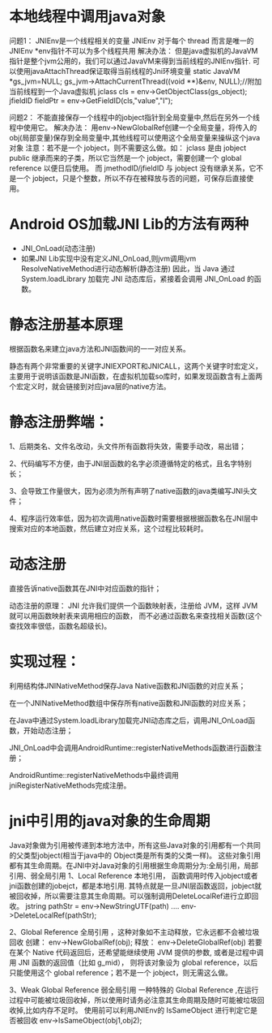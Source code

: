 # 本地线程中调用java对象 
问题1： 
JNIEnv是一个线程相关的变量 
JNIEnv 对于每个 thread 而言是唯一的 
JNIEnv *env指针不可以为多个线程共用 
解决办法： 
但是java虚拟机的JavaVM指针是整个jvm公用的，我们可以通过JavaVM来得到当前线程的JNIEnv指针. 
可以使用javaAttachThread保证取得当前线程的Jni环境变量 
static JavaVM *gs_jvm=NULL; 
gs_jvm->AttachCurrentThread((void **)&env, NULL);//附加当前线程到一个Java虚拟机 
jclass cls = env->GetObjectClass(gs_object); 
jfieldID fieldPtr = env->GetFieldID(cls,"value","I"); 

问题2： 
不能直接保存一个线程中的jobject指针到全局变量中,然后在另外一个线程中使用它。 
解决办法： 
用env->NewGlobalRef创建一个全局变量，将传入的obj(局部变量)保存到全局变量中,其他线程可以使用这个全局变量来操纵这个java对象 
注意：若不是一个 jobject，则不需要这么做。如： 
jclass 是由 jobject public 继承而来的子类，所以它当然是一个 jobject，需要创建一个 global reference 以便日后使用。 
而 jmethodID/jfieldID 与 jobject 没有继承关系，它不是一个 jobject，只是个整数，所以不存在被释放与否的问题，可保存后直接使用。


# Android OS加载JNI Lib的方法有两种 
- JNI_OnLoad(动态注册) 
- 如果JNI Lib实现中没有定义JNI_OnLoad,则jvm调用jvm ResolveNativeMethod进行动态解析(静态注册) 
因此，当 Java 通过 System.loadLibrary 加载完 JNI 动态库后，紧接着会调用 JNI_OnLoad 的函数。 

# 静态注册基本原理
根据函数名来建立java方法和JNI函数间的一一对应关系。

静态有两个非常重要的关键字JNIEXPORT和JNICALL，这两个关键字时宏定义，主要用于说明该函数是JNI函数，在虚拟机加载so库时，如果发现函数含有上面两个宏定义时，就会链接到对应java层的native方法。


# 静态注册弊端：

1、后期类名、文件名改动，头文件所有函数将失效，需要手动改，易出错；

2、代码编写不方便，由于JNI层函数的名字必须遵循特定的格式，且名字特别长；

3、会导致工作量很大，因为必须为所有声明了native函数的java类编写JNI头文件；

4、程序运行效率低，因为初次调用native函数时需要根据根据函数名在JNI层中搜索对应的本地函数，然后建立对应关系，这个过程比较耗时。


# 动态注册
直接告诉native函数其在JNI中对应函数的指针；

动态注册的原理：
JNI 允许我们提供一个函数映射表，注册给 JVM，这样 JVM 就可以用函数映射表来调用相应的函数， 
而不必通过函数名来查找相关函数(这个查找效率很低，函数名超级长)。

# 实现过程：

利用结构体JNINativeMethod保存Java Native函数和JNI函数的对应关系；

在一个JNINativeMethod数组中保存所有native函数和JNI函数的对应关系；

在Java中通过System.loadLibrary加载完JNI动态库之后，调用JNI_OnLoad函数，开始动态注册；

JNI_OnLoad中会调用AndroidRuntime::registerNativeMethods函数进行函数注册；

AndroidRuntime::registerNativeMethods中最终调用jniRegisterNativeMethods完成注册。


# jni中引用的java对象的生命周期 

Java对象做为引用被传递到本地方法中，所有这些Java对象的引用都有一个共同的父类型jobject(相当于java中的 Object类是所有类的父类一样)。 这些对象引用都有其生命周期。在JNI中对Java对象的引用根据生命周期分为:全局引用，局部引用、弱全局引用 
1、Local Reference 本地引用， 
函数调用时传入jobject或者jni函数创建的jobejct，都是本地引用. 
其特点就是一旦JNI层函数返回，jobject就被回收掉，所以需要注意其生命周期。可以强制调用DeleteLocalRef进行立即回收。 
jstring pathStr = env->NewStringUTF(path) 
.... 
env->DeleteLocalRef(pathStr); 

2、Global Reference 全局引用 ，这种对象如不主动释放，它永远都不会被垃圾回收 
创建： env->NewGlobalRef(obj); 
释放： env->DeleteGlobalRef(obj) 
若要在某个 Native 代码返回后，还希望能继续使用 JVM 提供的参数, 或者是过程中调用 JNI 函数的返回值（比如 g_mid）， 则将该对象设为 global reference，以后只能使用这个 global reference；若不是一个 jobject，则无需这么做。 

3、Weak Global Reference 弱全局引用 
一种特殊的 Global Reference ,在运行过程中可能被垃圾回收掉，所以使用时请务必注意其生命周期及随时可能被垃圾回收掉,比如内存不足时。 
使用前可以利用JNIEnv的 IsSameObject 进行判定它是否被回收 
env->IsSameObject(obj1,obj2); 

